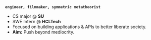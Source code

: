 **`engineer, filmmaker, symmetric metatheorist`**

- CS major @ **SU**
- SWE Intern @ **HCLTech**
- Focused on building applications & APIs to better liberate society.
- **Aim:** Push beyond mediocrity.
